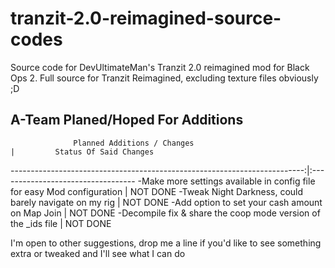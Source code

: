 # tranzit-2.0-reimagined-source-codes
Source code for DevUltimateMan's Tranzit 2.0 reimagined mod for Black Ops 2.
Full source for Tranzit Reimagined, excluding texture files obviously ;D


## A-Team Planed/Hoped For Additions

                  Planned Additions / Changes                             |         Status Of Said Changes
-------------------------------------------------------------------------:|:----------------------------------
-Make more settings available in config file for easy Mod configuration   |               NOT DONE
-Tweak Night Darkness, could barely navigate on my rig                    |               NOT DONE
-Add option to set your cash amount on Map Join                           |               NOT DONE
-Decompile fix & share the coop mode version of the _ids file             |               NOT DONE


I'm open to other suggestions, drop me a line if you'd like to see something extra or tweaked and I'll see what I can do
